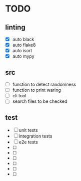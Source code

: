 # TODO

## linting
- [x] auto black
- [x] auto flake8
- [x] auto isort
- [x] auto mypy
  
## src
- [ ] function to detect randomness
- [ ] function to print waring
- [ ] cli tool
- [ ] search files to be checked

## test
- [ ] unit tests
- [ ] integration tests
- [ ] e2e tests
- [ ]
- [ ]
- [ ]
- [ ]
- [ ]
- [ ]
